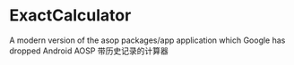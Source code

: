 # ExactCalculator
A modern version of the asop packages/app application which Google has dropped
Android AOSP 带历史记录的计算器